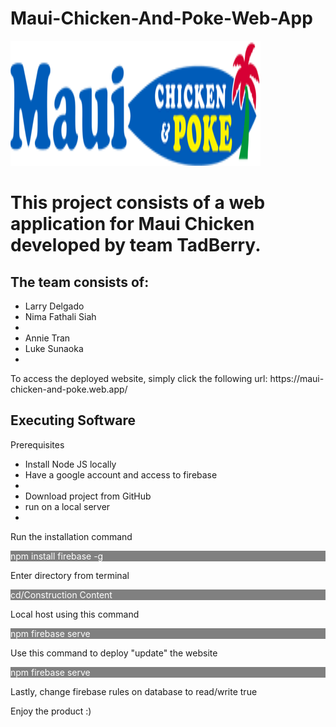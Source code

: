 # Maui-Chicken-And-Poke-Web-App

<img src="Construction Content/public/logo_new.png" width="400" height="200" style="margin: auto;" >


<h1> This project consists of a web application for Maui Chicken developed by team TadBerry. </h1>
<h2> The team consists of: </h2>
<ul>
  <li>Larry Delgado</li>
  <li>Nima Fathali Siah<li/> 
  <li>Annie Tran</li>
  <li>Luke Sunaoka<li/>
 </ul>
<pThis product was designed for CECS 443 supervised by Professor Jamal Madni. </p>
To access the deployed website, simply click the following url: https://maui-chicken-and-poke.web.app/

<h2> Executing Software </h2>

<p>Prerequisites </p>
<ul>
  <li>Install Node JS locally</li>
  <li>Have a google account and access to firebase<li/> 
  <li>Download project from GitHub </li>
  <li>run on a local server<li/>
 </ul>

<p>Run the installation command  </p>
<p style ="background-color: grey; color: white"> npm install firebase -g</p>
<p>Enter directory from terminal </p>
<p style ="background-color: grey; color: white"> cd/Construction Content </p>
<p>Local host using this command</p>
<p style ="background-color: grey; color: white"> npm firebase serve</p>
<p>Use this command to deploy "update" the website </p>
<p style ="background-color: grey; color: white"> npm firebase serve</p>
<p>Lastly, change firebase rules on database to read/write true </p>

<p>Enjoy the product :) </p>



